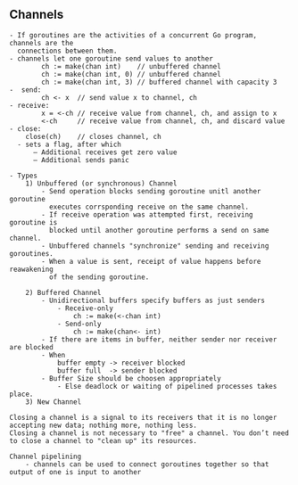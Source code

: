 Channels
--------
    - If goroutines are the activities of a concurrent Go program, channels are the 
      connections between them.
    - channels let one goroutine send values to another
            ch := make(chan int)    // unbuffered channel
            ch := make(chan int, 0) // unbuffered channel
            ch := make(chan int, 3) // buffered channel with capacity 3
    -  send: 
            ch <- x  // send value x to channel, ch
    - receive: 
            x = <-ch // receive value from channel, ch, and assign to x
            <-ch     // receive value from channel, ch, and discard value
    - close: 
        close(ch)    // closes channel, ch
      - sets a flag, after which 
          – Additional receives get zero value
          – Additional sends panic
      
    - Types
        1) Unbuffered (or synchronous) Channel
            - Send operation blocks sending goroutine unitl another goroutine 
              executes corrsponding receive on the same channel.
            - If receive operation was attempted first, receiving goroutine is
              blocked until another goroutine performs a send on same channel.
            - Unbuffered channels "synchronize" sending and receiving goroutines.
            - When a value is sent, receipt of value happens before reawakening
              of the sending goroutine.
            
        2) Buffered Channel
            - Unidirectional buffers specify buffers as just senders
                - Receive-only
                    ch := make(<-chan int)
                - Send-only
                    ch := make(chan<- int)
            - If there are items in buffer, neither sender nor receiver are blocked
            - When
                buffer empty -> receiver blocked
                buffer full  -> sender blocked
            - Buffer Size should be choosen appropriately
                - Else deadlock or waiting of pipelined processes takes place.
        3) New Channel
                
    Closing a channel is a signal to its receivers that it is no longer accepting new data; nothing more, nothing less.
    Closing a channel is not necessary to "free" a channel. You don’t need to close a channel to "clean up" its resources.
        
    Channel pipelining
        - channels can be used to connect goroutines together so that output of one is input to another
            